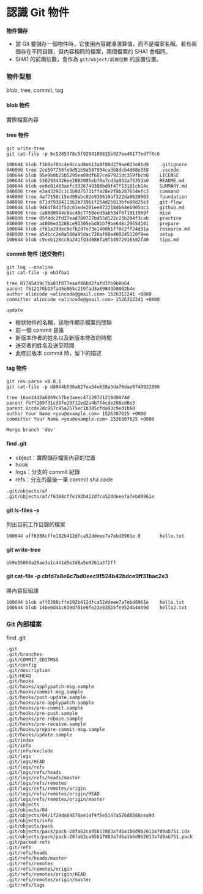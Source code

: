# 認識 Git 物件

**物件儲存**

* 當 Git 要儲存一個物件時，它使用內容雜湊演算值，而不是檔案名稱。若有兩個存在不同目錄，但內容相同的檔案，兩個檔案的 SHA1 會相同。
* SHA1 的前兩位數，會作為 `git/object/前兩位數` 的放置位置。

### 物件型態

blob, tree, commit, tag

#### blob 物件

實際檔案內容

#### tree 物件

```
git write-tree
git cat-file -p 6c5285378c5f9294109815b927ee46177ed7f0c6
```

```
100644 blob f3b9a76bc4e9ccad8e613a8f00d279ae023e81d9    .gitignore
040000 tree 2ce507750fe9d51b9a587934cadb8dcb4d08e358    .vscode
100644 blob 95e9b0b25b5295ea09df687ce87921dc359fbcb0    LICENSE
100644 blob 5302934326ee2082005ebf0a7cd3a932a75353a0    README.md
100644 blob ee0e01483aefc3326749380bd9f47f13181cb14c    SUMMARY.md
040000 tree e3a43292c1c3b9d75731ffa28e2f8b287654efc3    command
040000 tree 4af7150c15ed99abc02e935619af322da8620903    foundation
040000 tree 671d79384113b2b73961f254d25013bfe89d25e3    git-flow
100644 blob 9464f843f5dc01ede201ee872218db64eb905dc1    github.md
040000 tree ca88d0944c8ac48c7750eed3ab534f6f1911969f    mise
040000 tree 05f4dc2fd37ead780727bd55d122c23b204f3cab    practice
040000 tree a4006ed3288ce93305ebd8bb79be648c2955d101    prepare
100644 blob cf61a2ddec9e7b2d7e73e1400b1ff0c2ff24d31a    resource.md
040000 tree a54bcc2e0a588a95dac720af08e400245120f9ee    setup
100644 blob c9ceb128cc0a241fd3d088fa9f14972916502f40    tips.md
```

#### commit 物件 (送交物件)

```
git log --oneline
git cat-file -p eb3fba1
```

```
tree 81745419c7ba83f077eaaf86bd2fafd3fb9b8b64
parent f512170b13fa45e065c219fad3a89843b0002b4e
author alincode <alincode@gmail.com> 1526312241 +0800
committer alincode <alincode@gmail.com> 1526312241 +0800

update
```

* 樹狀物件的名稱，該物件顯示檔案的關聯
* 前一個 commit 是誰
* 新版本作者的姓名以及新版本修改的時間
* 送交者的姓名及送交時間
* 此修訂版本 commit 時，留下的描述

#### tag 物件

```
git rev-parse v0.0.1
git cat-file -p d8044b536a827ea34e638a3da76dae9740922896
```

```
tree 16ae2442a6869cb7be3aeec47129721218d8074d
parent fb7f269f31cd9fe29712ed2a4b7f4cde208ed6e3
parent 8ccde2dc957c45a2575ec1b385cfda93c9ed1b60
author Your Name <you@example.com> 1526307625 +0000
committer Your Name <you@example.com> 1526307625 +0000

Merge branch 'dev'
```

#### find .git

* object：實際儲存檔案內容的位置
* hook
* logs：分支的 commit 紀錄
* refs：分支的最後一筆 commit sha code
```
.git/objects/af
.git/objects/af/f6388cffe192b412dfca52ddeee7a7ebd8961e
```

#### git ls-files -s

列出目前工作目錄的檔案

```
100644 aff6388cffe192b412dfca52ddeee7a7ebd8961e 0       hello.txt
```


#### git write-tree

```
bb9e55860a20ae3a1c441d5e2d8a5e0261a3f2ff
```

#### git cat-file -p cbfd7a8e6c7bd0eec9f524b42bdce9ff31bac2e3

將內容反組譯

```
100644 blob aff6388cffe192b412dfca52ddeee7a7ebd8961e    hello.txt
100644 blob 14be0d41c639d701e0fe23e835b5fe9524b4459d    hello2.txt
```

### Git 內部檔案

find .git


```
.git
.git/branches
.git/COMMIT_EDITMSG
.git/config
.git/description
.git/HEAD
.git/hooks
.git/hooks/applypatch-msg.sample
.git/hooks/commit-msg.sample
.git/hooks/post-update.sample
.git/hooks/pre-applypatch.sample
.git/hooks/pre-commit.sample
.git/hooks/pre-push.sample
.git/hooks/pre-rebase.sample
.git/hooks/pre-receive.sample
.git/hooks/prepare-commit-msg.sample
.git/hooks/update.sample
.git/index
.git/info
.git/info/exclude
.git/logs
.git/logs/HEAD
.git/logs/refs
.git/logs/refs/heads
.git/logs/refs/heads/master
.git/logs/refs/remotes
.git/logs/refs/remotes/origin
.git/logs/refs/remotes/origin/HEAD
.git/logs/refs/remotes/origin/master
.git/objects
.git/objects/04
.git/objects/04/1f29da84578ee14f4f5e5147a576d0580cea9d
.git/objects/info
.git/objects/pack
.git/objects/pack/pack-28fa62ca95b17883a7d6a1b6d9b2013a7d9ab751.idx
.git/objects/pack/pack-28fa62ca95b17883a7d6a1b6d9b2013a7d9ab751.pack
.git/packed-refs
.git/refs
.git/refs/heads
.git/refs/heads/master
.git/refs/remotes
.git/refs/remotes/origin
.git/refs/remotes/origin/HEAD
.git/refs/remotes/origin/master
.git/refs/tags
```